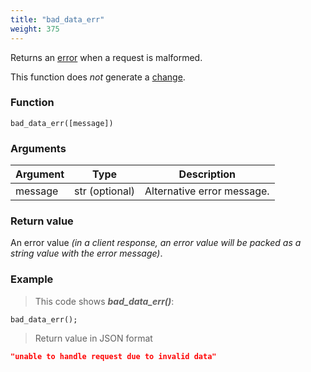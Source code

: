 ```yaml
---
title: "bad_data_err"
weight: 375
---
```


Returns an [error](../../data-types/error) when a request is malformed.

This function does *not* generate a [change](../../overview/changes).

### Function

`bad_data_err([message])`

### Arguments

Argument | Type | Description
-------- | ---- | -----------
message | str (optional) | Alternative error message.

### Return value

An error value *(in a client response, an error value will be packed as a string value with the error message)*.

### Example

> This code shows ***bad_data_err()***:

```thingsdb,json_response
bad_data_err();
```

> Return value in JSON format

```json
"unable to handle request due to invalid data"
```

